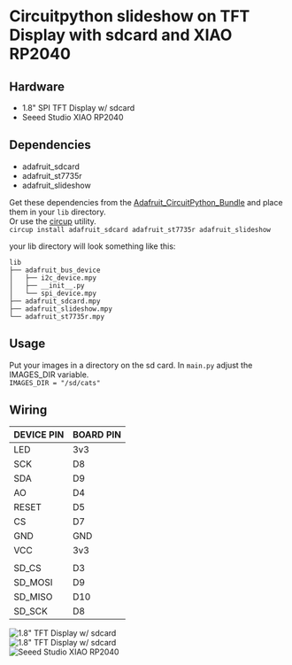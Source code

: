 # Circuitpython slideshow on TFT Display with sdcard and XIAO RP2040  

## Hardware
- 1.8" SPI TFT Display w/ sdcard
- Seeed Studio XIAO RP2040


## Dependencies  
- adafruit_sdcard  
- adafruit_st7735r  
- adafruit_slideshow

Get these dependencies from the [Adafruit_CircuitPython_Bundle](https://github.com/adafruit/Adafruit_CircuitPython_Bundle) and place them in your ```lib``` directory.  
Or use the [circup](https://learn.adafruit.com/keep-your-circuitpython-libraries-on-devices-up-to-date-with-circup) utility.  
```circup install adafruit_sdcard adafruit_st7735r adafruit_slideshow```

your lib directory will look something like this:
```
lib
├── adafruit_bus_device
│   ├── i2c_device.mpy
│   ├── __init__.py
│   └── spi_device.mpy
├── adafruit_sdcard.mpy
├── adafruit_slideshow.mpy
└── adafruit_st7735r.mpy
```

## Usage  
Put your images in a directory on the sd card. In ```main.py``` adjust the IMAGES_DIR variable.  
```IMAGES_DIR = "/sd/cats"```


## Wiring

| DEVICE PIN 	| BOARD PIN 	|
|------------	|-----------	|
| LED        	| 3v3       	|
| SCK        	| D8        	|
| SDA        	| D9        	|
| AO         	| D4        	|
| RESET      	| D5        	|
| CS         	| D7        	|
| GND        	| GND       	|
| VCC        	| 3v3       	|
|            	|           	|
| SD_CS      	| D3        	|
| SD_MOSI    	| D9        	|
| SD_MISO    	| D10       	|
| SD_SCK     	| D8        	|

![1.8" TFT Display w/ sdcard](img/henry.jpg)  
![1.8" TFT Display w/ sdcard](img/TFT-Display.jpg)  
![Seeed Studio XIAO RP2040](img/xinpin.jpg)

